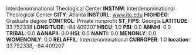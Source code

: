 
Interdenominational Theological Center
**INSTNM**: Interdenominational Theological Center
**CITY**: Atlanta
**INSTURL**: www.itc.edu
**HIGHDEG**: Graduate degree
**CONTROL**: Private nonprofit
**ST_FIPS**: Georgia
**LATITUDE**: 33.752338
**LONGITUDE**: -84.409207
**HBCU**: 1.0
**PBI**: 0.0
**ANNHI**: 0.0
**TRIBAL**: 0.0
**AANAPII**: 0.0
**HSI**: 0.0
**NANTI**: 0.0
**MENONLY**: 0.0
**WOMENONLY**: 0.0
**RELAFFIL**: Interdenominational
**CURROPER**: 1.0
**location**: 33.752338, -84.409207